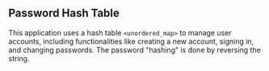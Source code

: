## Password Hash Table
This application uses a hash table ```<unordered_map>``` to manage user accounts, including functionalities like creating a new account, signing in, and changing passwords. The password "hashing" is done by reversing the string. 
